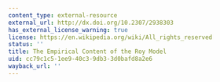 ```yaml
---
content_type: external-resource
external_url: http://dx.doi.org/10.2307/2938303
has_external_license_warning: true
license: https://en.wikipedia.org/wiki/All_rights_reserved
status: ''
title: The Empirical Content of the Roy Model
uid: cc79c1c5-1ee9-40c3-9db3-3d0bafd8a2e6
wayback_url: ''
---
```

